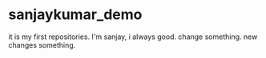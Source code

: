 # sanjaykumar_demo

it is my first repositories.
I'm sanjay, i always good.
change something.
new changes something.
